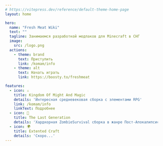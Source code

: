```yaml
---
# https://vitepress.dev/reference/default-theme-home-page
layout: home

hero:
  name: "Fresh Meat Wiki"
  text: ""
  tagline: Занимаемся разработкой модпаков для Minecraft в СНГ
  image:
    src: /logo.png
  actions:
    - theme: brand
      text: Приступить
      link: /komam/info
    - theme: alt
      text: Начать играть
      link: https://boosty.to/freshmeat

features:
  - icon: ⚔️
    title: Kingdom Of Might And Magic
    details: 'Интересная средневековая сборка с элементами RPG'
    link: /komam/info
    linkText: Подробнее
  - icon: 🌳
    title: The Last Generation
    details: 'Хардкорная ZombieSurvival сборка в жанре Пост-Апокалипсис'
  - icon: 🌍
    title: Extented Craft
    details: 'Скоро...'
---
```


